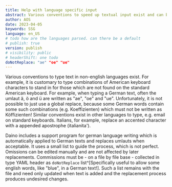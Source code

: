 ```yaml
---
title: Help with language specific input
abstract: Various conventions to speed up textual input exist and can be supported; currently support for german text input is built in.
author: AOS
date: 2023-04-05
keywords: SSG
language: en_US
# todo how are the languages parsed. can there be a default
# publish: true
version: publish
# visibility: public
# headerShift: one todo 
doNotReplace: "ae" "oe" "ue" 
---
```


Various conventions to type text in non-english languages exist. For example, it is customary to type combinations of American keyboard characters to stand in for those which are not found on the standard American keyboard.
For example, when typing a German text, often the umlaut ä, ö and ü are written as "ae", "oe" and "ue". Unfortunately, it is not possible to just use a global replace, because some German words contain some such combinations (e.g. Koeffizienten) which must not be written as Köffizienten!
Similar conventions exist in other languages to type, e.g. email on standard keyboards. Italians, for example, replace an accented character with a appended apostrophe (italianita').

Daino includes a support program for german language writing which is automatically applied to German texts and replaces umlauts when acceptable. It uses a small list to guide the process, which is not perfect. Omissions can be edited manually and are not affected by later replacements. Commissions must be - on a file by file base - collected in type YAML header as `doNotReplace` list^[Specifically useful to allow some english words, like "blue", in a German text!]. Such a list remains with the file and need only updated when text is added and the replacement process produces undesired changes.

